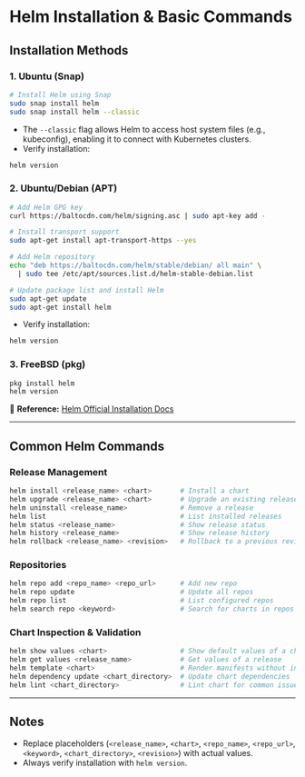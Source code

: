 # Helm Installation & Basic Commands

## Installation Methods

### 1. Ubuntu (Snap)

```bash
# Install Helm using Snap
sudo snap install helm
sudo snap install helm --classic
```

* The `--classic` flag allows Helm to access host system files (e.g., kubeconfig), enabling it to connect with Kubernetes clusters.
* Verify installation:

```bash
helm version
```

### 2. Ubuntu/Debian (APT)

```bash
# Add Helm GPG key
curl https://baltocdn.com/helm/signing.asc | sudo apt-key add -

# Install transport support
sudo apt-get install apt-transport-https --yes

# Add Helm repository
echo "deb https://baltocdn.com/helm/stable/debian/ all main" \
  | sudo tee /etc/apt/sources.list.d/helm-stable-debian.list

# Update package list and install Helm
sudo apt-get update
sudo apt-get install helm
```

* Verify installation:

```bash
helm version
```

### 3. FreeBSD (pkg)

```bash
pkg install helm
helm version
```

📖 **Reference:** [Helm Official Installation Docs](https://helm.sh/docs/intro/install/)

---

## Common Helm Commands

### Release Management

```bash
helm install <release_name> <chart>       # Install a chart
helm upgrade <release_name> <chart>       # Upgrade an existing release
helm uninstall <release_name>             # Remove a release
helm list                                 # List installed releases
helm status <release_name>                # Show release status
helm history <release_name>               # Show release history
helm rollback <release_name> <revision>   # Rollback to a previous revision
```

### Repositories

```bash
helm repo add <repo_name> <repo_url>      # Add new repo
helm repo update                          # Update all repos
helm repo list                            # List configured repos
helm search repo <keyword>                # Search for charts in repos
```

### Chart Inspection & Validation

```bash
helm show values <chart>                  # Show default values of a chart
helm get values <release_name>            # Get values of a release
helm template <chart>                     # Render manifests without installing
helm dependency update <chart_directory>  # Update chart dependencies
helm lint <chart_directory>               # Lint chart for common issues
```

---

## Notes

* Replace placeholders (`<release_name>`, `<chart>`, `<repo_name>`, `<repo_url>`, `<keyword>`, `<chart_directory>`, `<revision>`) with actual values.
* Always verify installation with `helm version`.
